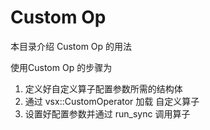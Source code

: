 # Custom Op 

本目录介绍 Custom Op 的用法

使用Custom Op 的步骤为
1. 定义好自定义算子配置参数所需的结构体 
2. 通过 vsx::CustomOperator 加载 自定义算子
3. 设置好配置参数并通过 run_sync 调用算子